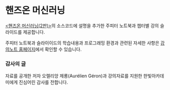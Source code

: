 핸즈온 머신러닝
===

[&lt;핸즈온 머신러닝(2판)&gt;](https://m.hanbit.co.kr/store/books/book_view.html?p_code=B7033438574)의
소스코드에 설명을 추가한 주피터 노트북과 챕터별 강의 슬라이드를 제공합니다. 

주피터 노트북과 슬라이이드의 학습내용과 프로그래밍 환경과 관련된 자세한 사항은 
[강의노트 홈페이지](https://codingalzi.github.io/handson-ml/)에서 
확인할 수 있습니다.

### 감사의 글

자료를 공개한 저자 오렐리앙 제롱(Aur&eacute;lien G&eacute;ron)과 강의자료를 지원한 한빛아카데미에게 진심어린 감사를 전합니다.
